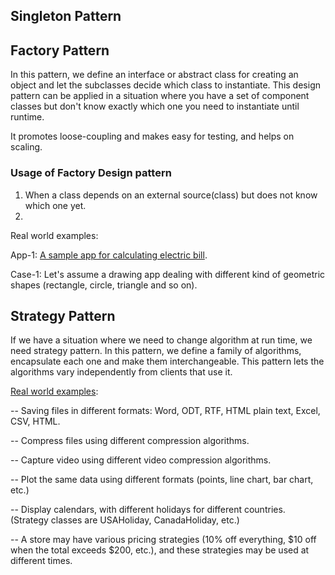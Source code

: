 ## Singleton Pattern



## Factory Pattern
In this pattern, we define an interface or abstract class for creating an object and let the subclasses decide which class to instantiate. This design pattern can be applied in a situation where you have a set of component classes but don't know exactly which one you need to instantiate until runtime.

It promotes loose-coupling and makes easy for testing, and helps on scaling.

### Usage of Factory Design pattern
 1. When a class depends on an external source(class) but does not know which one yet.
 2.   

Real world examples:

App-1: [A sample app for calculating electric bill](http://www.javatpoint.com/factory-method-design-pattern).


Case-1: Let's assume a drawing app dealing with different kind of geometric shapes (rectangle, circle, triangle and so on).


## Strategy Pattern
If we have a situation where we need to change algorithm at run time, we need strategy pattern. In this pattern, we define a family of algorithms, encapsulate each one and make them interchangeable. This pattern lets the algorithms vary independently from clients that use it.

[Real world examples](http://alvinalexander.com/java/java-strategy-design-pattern-in-java):

  -- Saving files in different formats: Word, ODT, RTF, HTML plain text, Excel, CSV, HTML.

  -- Compress files using different compression algorithms.

  -- Capture video using different video compression algorithms.

  -- Plot the same data using different formats (points, line chart, bar chart, etc.)

  -- Display calendars, with different holidays for different countries. (Strategy classes are USAHoliday, CanadaHoliday, etc.)

  -- A store may have various pricing strategies (10% off everything, $10 off when the total exceeds $200, etc.), and these strategies may be used at different times.

